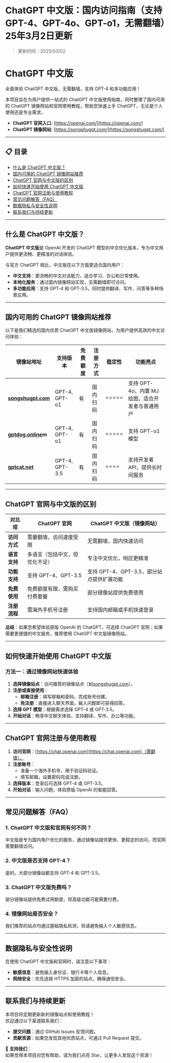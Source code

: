 # ChatGPT 中文版：国内访问指南（支持GPT-4、GPT-4o、GPT-o1，无需翻墙）25年3月2日更新

> 更新时间：2025/03/02

# ChatGPT 中文版

全面体验 ChatGPT 中文版，无需翻墙，支持 GPT-4 和多功能应用！

本项目旨在为用户提供一站式的 ChatGPT 中文版使用指南，同时整理了国内可用的 ChatGPT 镜像网站和官网使用教程，帮助您快速上手 ChatGPT，无论是个人使用还是专业需求。

- **ChatGPT 官网入口**: [https://openai.com/](https://openai.com/)
- **ChatGPT 镜像网站**: [https://songshugpt.com/](https://songshugpt.com/)

---

## 📋 目录

- [什么是 ChatGPT 中文版？](#什么是-chatgpt-中文版)
- [国内可用的 ChatGPT 镜像网站推荐](#国内可用的-chatgpt-镜像网站推荐)
- [ChatGPT 官网与中文版的区别](#chatgpt-官网与中文版的区别)
- [如何快速开始使用 ChatGPT 中文版](#如何快速开始使用-chatgpt-中文版)
- [ChatGPT 官网注册与使用教程](#chatgpt-官网注册与使用教程)
- [常见问题解答（FAQ）](#常见问题解答faq)
- [数据隐私与安全性说明](#数据隐私与安全性说明)
- [联系我们与持续更新](#联系我们与持续更新)

---

## 什么是 ChatGPT 中文版？

**ChatGPT 中文版**是 OpenAI 开发的 ChatGPT 模型的中文优化版本，专为中文用户提供更流畅、更精准的对话体验。

与官方 ChatGPT 相比，中文版在以下方面更适合国内用户：

- **中文支持**：更流畅的中文对话能力，适合学习、办公和日常使用。
- **本地化服务**：通过国内镜像网站实现，无需翻墙即可访问。
- **多功能应用**：支持 GPT-4 和 GPT-3.5，同时提供翻译、写作、问答等多种场景应用。

---

## 国内可用的 ChatGPT 镜像网站推荐

以下是我们精选的国内优质 ChatGPT 中文版镜像网站，为用户提供高效的中文访问体验：

| **镜像站地址** | **支持版本** | **免费额度** | **注册方式** | **稳定性** | **功能亮点** |
|----------------|--------------|--------------|--------------|------------|--------------|
| **[songshugpt.com](https://songshugpt.com)**   | GPT-4, GPT-o1 | 有           | 国内扫码     | ⭐⭐⭐⭐⭐      | 支持 GPT-4o，内置 MJ 绘图，适合开发者与普通用户 |
| **[gptdog.online](https://gptdog.online)m**| GPT-4, GPT-o1 | 有           | 国内扫码     | ⭐⭐⭐⭐⭐      | 支持 GPT-o1 模型 |
| **[gptcat.net](https://gptcat.net)**| GPT-4, GPT-3.5| 有           | 国内扫码     | ⭐⭐⭐⭐       | 支持开发者 API，提供长时间服务 |

---

## ChatGPT 官网与中文版的区别

| **对比项**         | **ChatGPT 官网**          | **ChatGPT 中文版（镜像网站）**      |
|---------------------|---------------------------|-------------------------------------|
| **访问方式**       | 需要翻墙，访问速度受限    | 无需翻墙，国内快速访问             |
| **语言支持**       | 多语言（包括中文，但优化不足）| 专注中文优化，响应更精准           |
| **功能支持**       | 支持 GPT-4、GPT-3.5      | 支持 GPT-4、GPT-3.5，部分站点提供扩展功能 |
| **免费使用**       | 免费额度有限，需购买付费套餐| 部分镜像站提供免费使用             |
| **注册流程**       | 需海外手机号注册         | 支持国内邮箱或手机快速登录         |

**总结**：如果您希望体验原版 OpenAI 的 ChatGPT，可选择 ChatGPT 官网；如果需要更便捷的中文服务，推荐使用 ChatGPT 中文版镜像网站。

---

## 如何快速开始使用 ChatGPT 中文版

### 方法一：通过镜像网站快速体验

1. **选择镜像站点**：访问推荐的镜像站点（如[songshugpt.com](https://songshugpt.com)）。
2. **注册或直接使用**：
   - **邮箱注册**：填写邮箱和密码，完成账号创建。
   - **免注册**：直接进入聊天界面，输入问题即可获得回答。
3. **选择 GPT 模型**：根据需求选择 GPT-4 或 GPT-3.5。
4. **开始对话**：畅享中文聊天体验，支持翻译、写作、办公等功能。

---

## ChatGPT 官网注册与使用教程

1. **访问官网**：[https://chat.openai.com](https://chat.openai.com)（需翻墙）。
2. **注册账号**：
   - 准备一个海外手机号，用于验证码验证。
   - 填写邮箱，设置密码完成注册。
3. **选择版本**：登录后可选择 GPT-4 或 GPT-3.5。
4. **开始对话**：输入问题，体验原版 OpenAI 的智能回答。

---

## 常见问题解答（FAQ）

### 1. ChatGPT 中文版和官网有何不同？
中文版是专为国内用户优化的服务，通过镜像站提供更快、更稳定的访问，而官网需要翻墙访问。

### 2. 中文版是否支持 GPT-4？
是的，大部分镜像站都支持 GPT-4 和 GPT-3.5。

### 3. ChatGPT 中文版免费吗？
部分镜像站提供免费试用额度，但高级功能可能需要付费。

### 4. 镜像网站是否安全？
我们推荐的站点均通过基础隐私检测，但请避免输入个人敏感信息。

---

## 数据隐私与安全性说明

在使用 ChatGPT 中文版和官网时，请注意以下事项：

- **敏感信息**：避免输入身份证、银行卡等个人信息。
- **网络安全**：优先选择 HTTPS 加密的站点，确保通信安全。

---

## 联系我们与持续更新

本项目将定期更新新的镜像站点和使用教程！  
欢迎通过以下渠道联系我们：

- **提交问题**：通过 GitHub Issues 反馈问题。
- **贡献资源**：如果您发现其他优质站点，可通过 Pull Request 提交。

🌟 **支持我们**：  
如果觉得本项目对您有帮助，请为我们点亮 Star，让更多人发现这个资源！
```
